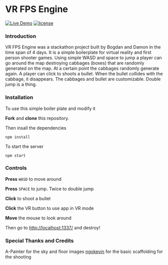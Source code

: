# VR FPS Engine

[![Live Demo](https://img.shields.io/badge/Live-Demo-brightgreen.svg?style=plastic)](http://vr.herokuapp.com/) [![license](https://img.shields.io/github/license/mashape/apistatus.svg?style=plastic)](https://github.com/https://github.com/VRFPS/VR-FPS-Engine/blob/master/LICENSE)

### Introduction
VR FPS Engine was a stackathon project built by Bogdan and Damon in the time span of 4 days. It is a simple boilerplate for virtual reality and first person shooter games. Using simple WASD and space to jump a player can go around the map destroying cabbages (boxes) that are randomly generated on the map. At a certain point the cabbages randomly generate again. A player can click to shoots a bullet. When the bullet collides with the cabbage, it disappears. The cabbages and bullet are customizable. Double jump is a thing.

### Installation
To use this simple boiler plate and modify it

**Fork** and **clone** this repository.

Then insall the dependencies

```
npm install
```

To start the server

```
npm start
```

### Controls

**Press** `WASD` to move around

**Press** `SPACE` to jump. Twice to double jump

**Click** to shoot a bullet

**Click** the VR button to use app in VR mode

**Move** the mouse to look around

Then go to [http://localhost:1337/](http://localhost:1337/) and destroy!

### Special Thanks and Credits
A-Painter for the sky and floor images
[ngokevin](https://github.com/ngokevin) for the basic scaffolding for the shooting
